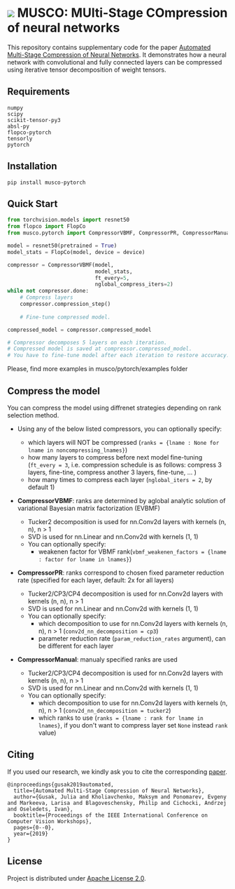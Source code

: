 # ![](https://user-images.githubusercontent.com/11778655/66068156-bef1a880-e555-11e9-8d26-094071133a11.png) MUSCO: MUlti-Stage COmpression of neural networks

This repository contains supplementary code for the paper [Automated Multi-Stage Compression of Neural Networks](http://openaccess.thecvf.com/content_ICCVW_2019/html/LPCV/Gusak_Automated_Multi-Stage_Compression_of_Neural_Networks_ICCVW_2019_paper.html). 
It demonstrates how a neural network with convolutional and fully connected layers can be compressed using iterative tensor decomposition of weight tensors.

## Requirements
```
numpy
scipy
scikit-tensor-py3
absl-py
flopco-pytorch
tensorly
pytorch
```

## Installation
```
pip install musco-pytorch
```

## Quick Start
```python
from torchvision.models import resnet50
from flopco import FlopCo
from musco.pytorch import CompressorVBMF, CompressorPR, CompressorManual

model = resnet50(pretrained = True)
model_stats = FlopCo(model, device = device)

compressor = CompressorVBMF(model,
                            model_stats,
                            ft_every=5, 
                            nglobal_compress_iters=2)
while not compressor.done:
    # Compress layers
    compressor.compression_step()
    
    # Fine-tune compressed model.

compressed_model = compressor.compressed_model

# Compressor decomposes 5 layers on each iteration.
# Compressed model is saved at compressor.compressed_model.
# You have to fine-tune model after each iteration to restore accuracy.

```
Please, find more examples in musco/pytorch/examples folder

## Compress the model

You can compress the model using diffrenet strategies depending on rank selection method.

- Using any of the below listed compressors, you can optionally specify:
     - which layers will NOT be compressed (```ranks = {lname : None for lname in noncompressing_lnames}```)
     - how many layers to compress before next model fine-tuning (```ft_every = 3```, i.e. compression schedule is as follows: compress 3 layers, fine-tine, compress another 3 layers, fine-tune, ... )
     - how many times to compress each layer (```nglobal_iters = 2```, by default 1)
        

- **CompressorVBMF**:  ranks are determined  by  aglobal analytic solution of variational Bayesian matrix factorization (EVBMF)
    - Tucker2 decomposition is used for nn.Conv2d layers with kernels (n, n), n > 1
    - SVD is used for nn.Linear and nn.Conv2d with kernels (1, 1)
    - You can optionally specify:
        - weakenen factor for VBMF rank(```vbmf_weakenen_factors = {lname : factor for lname in lnames}```)



- **CompressorPR**: ranks correspond to chosen fixed parameter reduction rate (specified for each layer, default: 2x for all layers)

    - Tucker2/CP3/CP4 decomposition is used for nn.Conv2d layers with kernels (n, n), n > 1
    - SVD is used for nn.Linear and nn.Conv2d with kernels (1, 1)
    - You can optionally specify:
        - which decomposition to use for nn.Conv2d layers with kernels (n, n), n > 1 (```conv2d_nn_decomposition = cp3```)
        - parameter reduction rate (```param_reduction_rates``` argument), can be different for each layer



- **CompressorManual**: manualy specified ranks are used

    - Tucker2/CP3/CP4 decomposition is used for nn.Conv2d layers with kernels (n, n), n > 1
    - SVD is used for nn.Linear and nn.Conv2d with kernels (1, 1)
    - You can optionally specify:
        - which decomposition to use for nn.Conv2d layers with kernels (n, n), n > 1 (```conv2d_nn_decomposition = tucker2```)
        - which ranks to use (```ranks = {lname : rank for lname in lnames}```, if you don't want to compress layer set ```None``` instead ```rank``` value)
        
 
 
## Citing
If you used our research, we kindly ask you to cite the corresponding [paper](https://arxiv.org/abs/1903.09973).

```
@inproceedings{gusak2019automated,
  title={Automated Multi-Stage Compression of Neural Networks},
  author={Gusak, Julia and Kholiavchenko, Maksym and Ponomarev, Evgeny and Markeeva, Larisa and Blagoveschensky, Philip and Cichocki, Andrzej and Oseledets, Ivan},
  booktitle={Proceedings of the IEEE International Conference on Computer Vision Workshops},
  pages={0--0},
  year={2019}
}
```

## License
Project is distributed under [Apache License 2.0](https://github.com/musco-ai/musco-tf/blob/master/LICENSE).
